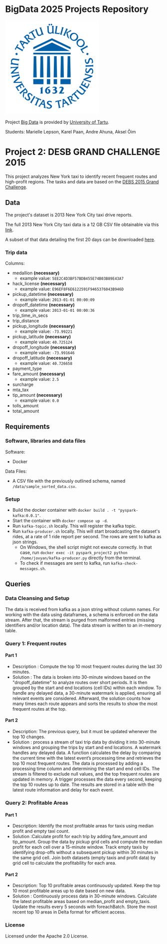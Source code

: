 # BigData 2025 Projects Repository
![TartuLogo](../static/logo_ut_0.png)

Project [Big Data](https://courses.cs.ut.ee/2025/bdm/spring/Main/HomePage) is provided by [University of Tartu](https://courses.cs.ut.ee/).

Students: Marielle Lepson, Karel Paan, Andre Ahuna, Aksel Õim

# Project 2: DESB GRAND CHALLENGE 2015
This project analyzes New York taxi to identify recent frequent routes and high-profit regions. The tasks and data are based on the [DEBS 2015 Grand Challenge](https://debs.org/grand-challenges/2015/).

## Data
The project's dataset is 2013 New York City taxi drive reports.

The full 2013 New York City taxi data is a 12 GB CSV file obtainable via this [link](https://drive.google.com/file/d/0B4zFfvIVhcMzcWV5SEQtSUdtMWc/view?usp=sharing).

A subset of that data detailing the first 20 days can be downloaded [here](https://drive.google.com/file/d/0B0TBL8JNn3JgTGNJTEJaQmFMbk0/view?usp=sharing).

### Trip data 
Columns:
- medallion **(necessary)**
  - example value: `5EE2C4D3BF57BDB455E74B03B89E43A7`
- hack_license **(necessary)**
  - example value: `E96EF8F6E6122591F9465376043B946D`
- pickup_datetime **(necessary)**
  - example value: `2013-01-01 00:00:09`
- dropoff_datetime **(necessary)**
  - example value: `2013-01-01 00:00:36`
- trip_time_in_secs
- trip_distance
- pickup_longitude **(necessary)**
  - example value: `-73.99221`
- pickup_latitude  **(necessary)**
  - example value: `40.725124`
- dropoff_longitude **(necessary)**
  - example value: `-73.991646`
- dropoff_latitude **(necessary)**
  - example value: `40.726658`
- payment_type
- fare_amount **(necessary)**
    - example value: `2.5`
- surcharge
- mta_tax
- tip_amount **(necessary)**
    - example value: `0.0`
- tolls_amount
- total_amount

## Requirements

### Software, libraries and data files
Software:
- Docker

Data Files:  
- A CSV file with the previously outlined schema, named `/data/sample_sorted_data.csv`.

### Setup
- Build the docker container with `docker build . -t "pyspark-kafka:0.0.1"`.
- Start the container with `docker compose up -d`.
- Run `kafka-topic.sh` locally. This will register the kafka topic.
- Run `kafka-producer.sh` locally. This will start broadcasting the dataset's rides, at a rate of 1 ride report per second. The rows are sent to kafka as json strings.
    - On Windows, the shell script might not execute correctly. In that case, run `docker exec -it pyspark_project2 python /home/jovyan/kafka-producer.py` directly from the terminal.
    - To check if messages are sent to kafka, run `kafka-check-messages.sh`.

## Queries 

### Data Cleansing and Setup
The data is received from kafka as a json string without column names. For working with the data using dataframes, a schema is enforced on the data stream. After that, the stream is purged from malformed entries (missing identifiers and/or location data). The data stream is written to an in-memory table.

### Query 1: Frequent routes


#### Part 1 
  - Description : Compute the top 10 most frequent routes during the last 30 minutes.
  - Solution : The data is broken into 30-minute windows based on the "dropoff_datetime" to analyze routes over short periods. It is then grouped by the start and end locations (cell IDs) within each window. To handle any delayed data, a 30-minute watermark is applied, ensuring all relevant events are considered. Afterward, the solution counts how many times each route appears and sorts the results to show the most frequent routes at the top.

#### Part 2
  - Description: The previous query, but it must be updated whenever the top 10 changes.
  - Solution : process a stream of taxi trip data by dividing it into 30-minute windows and grouping the trips by start and end locations. A watermark handles any delayed data. A function calculates the delay by comparing the current time with the latest event’s processing time and retrieves the top 10 most frequent routes. The data is processed by adding a processing time column and determining the start and end cell IDs. The stream is filtered to exclude null values, and the top frequent routes are updated in memory. A trigger processes the data every second, keeping the top 10 routes up to date. The results are stored in a table with the latest route information and delay for each event.

### Query 2: Profitable Areas

#### Part 1
  - Description: Identify the most profitable areas for taxis using median profit and empty taxi count.
  - Solution :Calculate profit for each trip by adding fare_amount and tip_amount. Group the data by pickup grid cells and compute the median profit for each cell over a 15-minute window. Track empty taxis by identifying drop-offs without a subsequent pickup within 30 minutes in the same grid cell. Join both datasets (empty taxis and profit data) by grid cell to calculate the profitability for each area.

#### Part 2
  - Description: Top 10 profitable areas continuously updated. Keep the top 10 most profitable areas up to date based on new data.
  - Solution : Continuously process data in 30-minute windows. Calculate the latest profitable areas based on median_profit and empty_taxis. Update the results every 5 seconds with foreachBatch. Store the most recent top 10 areas in Delta format for efficient access.

### License
Licensed under the Apache 2.0 License.
